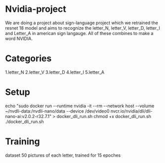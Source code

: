 # Nvidia-project
We are doing a project about sign-language project which we retrained the resnet 18 model and aims to recognize the letter_N, letter_V, letter_D, letter_I and Letter_A in american sign langauge. All of these combines to make a word NVIDIA. 
# Categories
1.letter_N
2.letter_V
3.letter_D
4.letter_I
5.letter_A
# Setup
echo "sudo docker run --runtime nvidia -it --rm --network host --volume ~/nvdli-data:/nvdli-nano/data --device /dev/video0 nvcr.io/nvidia/dli/dli-nano-ai:v2.0.2-r32.7.1" > docker_dli_run.sh
chmod +x docker_dli_run.sh
./docker_dli_run.sh
# Training
dataset 50 pictures of each letter, trained for 15 epoches
